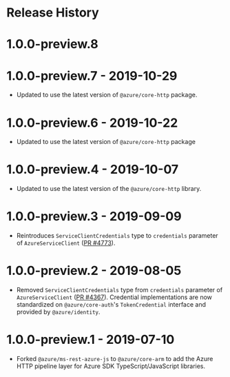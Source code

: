 Release History
================

# 1.0.0-preview.8

# 1.0.0-preview.7 - 2019-10-29

- Updated to use the latest version of `@azure/core-http` package.

# 1.0.0-preview.6 - 2019-10-22

- Updated to use the latest version of `@azure/core-http` package

# 1.0.0-preview.4 - 2019-10-07

- Updated to use the latest version of the `@azure/core-http` library.

# 1.0.0-preview.3 - 2019-09-09

- Reintroduces `ServiceClientCredentials` type to `credentials` parameter of
  `AzureServiceClient` ([PR #4773](https://github.com/Azure/azure-sdk-for-js/pull/4773)).

# 1.0.0-preview.2 - 2019-08-05

- Removed `ServiceClientCredentials` type from `credentials` parameter of `AzureServiceClient` ([PR #4367](https://github.com/Azure/azure-sdk-for-js/pull/4367)). Credential implementations are now standardized on `@azure/core-auth`'s `TokenCredential` interface and provided by `@azure/identity`.

# 1.0.0-preview.1 - 2019-07-10

- Forked `@azure/ms-rest-azure-js` to `@azure/core-arm` to add the Azure HTTP pipeline layer for Azure SDK TypeScript/JavaScript libraries.
